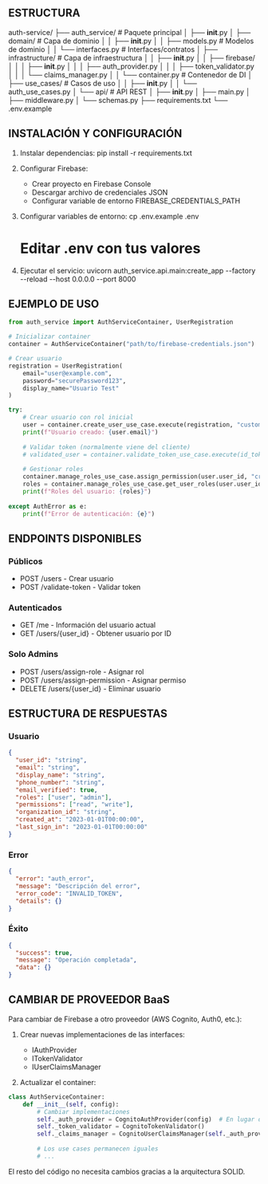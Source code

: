 ## ESTRUCTURA
auth-service/
├── auth_service/                    # Paquete principal
│   ├── __init__.py
│   ├── domain/                      # Capa de dominio
│   │   ├── __init__.py
│   │   ├── models.py                # Modelos de dominio
│   │   └── interfaces.py            # Interfaces/contratos
│   ├── infrastructure/              # Capa de infraestructura
│   │   ├── __init__.py
│   │   ├── firebase/
│   │   │   ├── __init__.py
│   │   │   ├── auth_provider.py
│   │   │   ├── token_validator.py
│   │   │   └── claims_manager.py
│   │   └── container.py             # Contenedor de DI
│   ├── use_cases/                   # Casos de uso
│   │   ├── __init__.py
│   │   └── auth_use_cases.py
│   └── api/                         # API REST
│       ├── __init__.py
│       ├── main.py
│       ├── middleware.py
│       └── schemas.py
├── requirements.txt
└── .env.example

## INSTALACIÓN Y CONFIGURACIÓN

1. Instalar dependencias:
   pip install -r requirements.txt

2. Configurar Firebase:
   - Crear proyecto en Firebase Console
   - Descargar archivo de credenciales JSON
   - Configurar variable de entorno FIREBASE_CREDENTIALS_PATH

3. Configurar variables de entorno:
   cp .env.example .env
   # Editar .env con tus valores

4. Ejecutar el servicio:
   uvicorn auth_service.api.main:create_app --factory --reload --host 0.0.0.0 --port 8000

## EJEMPLO DE USO

```python
from auth_service import AuthServiceContainer, UserRegistration

# Inicializar container
container = AuthServiceContainer("path/to/firebase-credentials.json")

# Crear usuario
registration = UserRegistration(
    email="user@example.com",
    password="securePassword123",
    display_name="Usuario Test"
)

try:
    # Crear usuario con rol inicial
    user = container.create_user_use_case.execute(registration, "customer")
    print(f"Usuario creado: {user.email}")
    
    # Validar token (normalmente viene del cliente)
    # validated_user = container.validate_token_use_case.execute(id_token)
    
    # Gestionar roles
    container.manage_roles_use_case.assign_permission(user.user_id, "create_reservation")
    roles = container.manage_roles_use_case.get_user_roles(user.user_id)
    print(f"Roles del usuario: {roles}")
    
except AuthError as e:
    print(f"Error de autenticación: {e}")
```

## ENDPOINTS DISPONIBLES

### Públicos
- POST /users - Crear usuario
- POST /validate-token - Validar token

### Autenticados
- GET /me - Información del usuario actual
- GET /users/{user_id} - Obtener usuario por ID

### Solo Admins
- POST /users/assign-role - Asignar rol
- POST /users/assign-permission - Asignar permiso
- DELETE /users/{user_id} - Eliminar usuario

## ESTRUCTURA DE RESPUESTAS

### Usuario
```json
{
  "user_id": "string",
  "email": "string",
  "display_name": "string",
  "phone_number": "string",
  "email_verified": true,
  "roles": ["user", "admin"],
  "permissions": ["read", "write"],
  "organization_id": "string",
  "created_at": "2023-01-01T00:00:00",
  "last_sign_in": "2023-01-01T00:00:00"
}
```

### Error
```json
{
  "error": "auth_error",
  "message": "Descripción del error",
  "error_code": "INVALID_TOKEN",
  "details": {}
}
```

### Éxito
```json
{
  "success": true,
  "message": "Operación completada",
  "data": {}
}
```

## CAMBIAR DE PROVEEDOR BaaS

Para cambiar de Firebase a otro proveedor (AWS Cognito, Auth0, etc.):

1. Crear nuevas implementaciones de las interfaces:
   - IAuthProvider
   - ITokenValidator  
   - IUserClaimsManager

2. Actualizar el container:
```python
class AuthServiceContainer:
    def __init__(self, config):
        # Cambiar implementaciones
        self._auth_provider = CognitoAuthProvider(config)  # En lugar de Firebase
        self._token_validator = CognitoTokenValidator()
        self._claims_manager = CognitoUserClaimsManager(self._auth_provider)
        
        # Los use cases permanecen iguales
        # ...
```

El resto del código no necesita cambios gracias a la arquitectura SOLID.